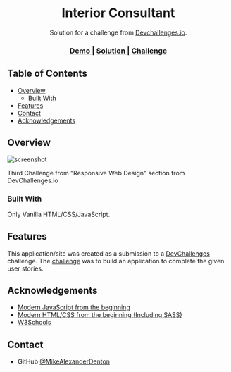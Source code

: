 <!-- Please update value in the {}  -->

<h1 align="center">Interior Consultant</h1>

<div align="center">
   Solution for a challenge from  <a href="http://devchallenges.io" target="_blank">Devchallenges.io</a>.
</div>

<div align="center">
  <h3>
    <a href="https://zer0-interior-consultant.netlify.app/">
      Demo
    </a>
    <span> | </span>
    <a href="https://github.com/MichaelAlexanderDenton/interior-consultant">
      Solution
    </a>
    <span> | </span>
    <a href="https://devchallenges.io/challenges/Jymh2b2FyebRTUljkNcb">
      Challenge
    </a>
  </h3>
</div>

<!-- TABLE OF CONTENTS -->

## Table of Contents

- [Overview](#overview)
  - [Built With](#built-with)
- [Features](#features)
- [Contact](#contact)
- [Acknowledgements](#acknowledgements)

<!-- OVERVIEW -->

## Overview

![screenshot](https://user-images.githubusercontent.com/55595538/102691130-8695c300-420a-11eb-9539-7ae971b08585.png)

Third Challenge from "Responsive Web Design" section from DevChallenges.io

### Built With

<!-- This section should list any major frameworks that you built your project using. Here are a few examples.-->

Only Vanilla HTML/CSS/JavaScript.

## Features

<!-- List the features of your application or follow the template. Don't share the figma file here :) -->

This application/site was created as a submission to a [DevChallenges](https://devchallenges.io/challenges) challenge. The [challenge](https://devchallenges.io/challenges/Jymh2b2FyebRTUljkNcb) was to build an application to complete the given user stories.

## Acknowledgements

<!-- This section should list any articles or add-ons/plugins that helps you to complete the project. This is optional but it will help you in the future. For exmpale -->

- [Modern JavaScript from the beginning](https://www.udemy.com/course/modern-javascript-from-the-beginning/)
- [Modern HTML/CSS from the beginning (Including SASS)](https://www.udemy.com/course/modern-html-css-from-the-beginning/)
- [W3Schools](https://www.w3schools.com/)


## Contact

- GitHub [@MikeAlexanderDenton](https://github.com/MichaelAlexanderDenton/)
